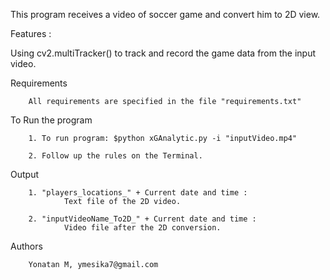 This program receives a video of soccer game and convert him to 2D view.


Features : 

  Using cv2.multiTracker() to track and record the game data from the input video.


Requirements

        All requirements are specified in the file "requirements.txt"


To Run the program

        1. To run program: $python xGAnalytic.py -i "inputVideo.mp4"

        2. Follow up the rules on the Terminal.


Output

        1. "players_locations_" + Current date and time :
                Text file of the 2D video.

        2. "inputVideoName_To2D_" + Current date and time :
                Video file after the 2D conversion.


Authors

        Yonatan M, ymesika7@gmail.com

